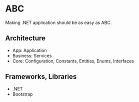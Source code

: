 # ABC

Making .NET application should be as easy as ABC.

## Architecture

- App: Application
- Business: Services
- Core: Configuration, Constants, Entities, Enums, Interfaces

## Frameworks, Libraries

- .NET
- Bootstrap
